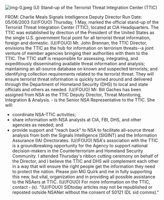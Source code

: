 ![img-0.jpeg](img-0.jpeg)
(U) Stand-up of the Terrorist Threat Integration Center (TTIC)

FROM: Charlie Meals
Signals Intelligence Deputy Director
Run Date: 05/06/2003
(U//FOUO) Thursday, 1 May, marked the official stand-up of the Terrorist Threat Integration Center (TTIC), located at CIA Headquarters. The TTIC was established by direction of the President of the United States as the single U.S. government focal point for all terrorist threat information, foreign and domestic.
(U//FOUO) Mr. John Brennan, the TTIC Director, envisions the TTIC as the hub for information on terrorism threats--a joint venture of member agencies bringing their authorities with them to the TTIC. The TTIC staff is responsible for assessing, integrating, and expeditiously disseminating available threat information and analysis; maintaining an all-source database on known and suspected terrorists; and identifying collection requirements related to the terrorist threat. They will ensure terrorist threat information is quickly turned around and delivered through the Department of Homeland Security (DHS) to local and state officials and others as needed.
(U//FOUO) Mr. Bill Gaches has been assigned from NSA as the TTIC Deputy Director, Threat Monitoring, Integration \& Analysis. $\square$ is the Senior NSA Representative to the TTIC. She will:

- coordinate NSA-TTIC activities;
- share information with NSA analysts at CIA, FBI, DHS, and other agencies as needed; and
- provide support and "reach back" to NSA to facilitate all-source threat analysis from both the Signals Intelligence (SIGINT) and the Information Assurance (IA) Directorates.
(U//FOUO) NSA's association with the TTIC is a groundbreaking opportunity for the Agency to support national decision-makers in the Counterterrorism and Homeland Security Community. I attended Thursday's ribbon cutting ceremony on behalf of the Director, and I believe the TTIC and DHS will complement each other in a way that will ensure the right people get the information they need to protect the nation. Please join MG Quirk and me in fully supporting this new, but vital, organization and in providing all possible assistance to the NSAers at TTIC.
(U//FOUO) For more information on the TTIC, contact
$\square$ (s).
"(U//FOUO) SIDtoday articles may not be republished or reposted outside NSANet without the consent of S0121 (DL sid comms)."

